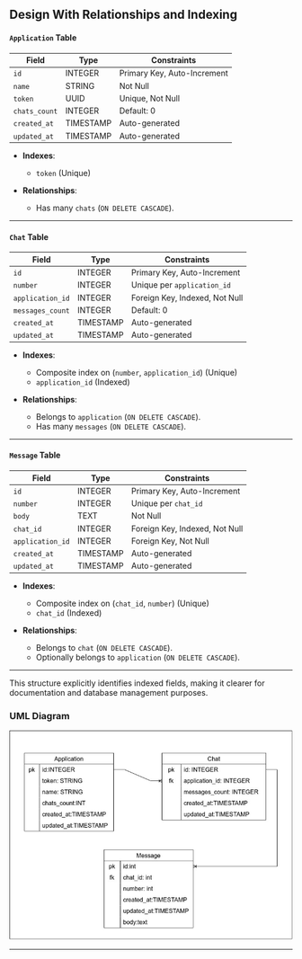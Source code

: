 ## **Design With Relationships and Indexing**

#### **`Application` Table**

| **Field**     | **Type**  | **Constraints**             |
| ------------- | --------- | --------------------------- |
| `id`          | INTEGER   | Primary Key, Auto-Increment |
| `name`        | STRING    | Not Null                    |
| `token`       | UUID      | Unique, Not Null            |
| `chats_count` | INTEGER   | Default: 0                  |
| `created_at`  | TIMESTAMP | Auto-generated              |
| `updated_at`  | TIMESTAMP | Auto-generated              |

-   **Indexes**:

    -   `token` (Unique)

-   **Relationships**:
    -   Has many `chats` (`ON DELETE CASCADE`).

---

#### **`Chat` Table**

| **Field**        | **Type**  | **Constraints**                |
| ---------------- | --------- | ------------------------------ |
| `id`             | INTEGER   | Primary Key, Auto-Increment    |
| `number`         | INTEGER   | Unique per `application_id`    |
| `application_id` | INTEGER   | Foreign Key, Indexed, Not Null |
| `messages_count` | INTEGER   | Default: 0                     |
| `created_at`     | TIMESTAMP | Auto-generated                 |
| `updated_at`     | TIMESTAMP | Auto-generated                 |

-   **Indexes**:

    -   Composite index on (`number`, `application_id`) (Unique)
    -   `application_id` (Indexed)

-   **Relationships**:
    -   Belongs to `application` (`ON DELETE CASCADE`).
    -   Has many `messages` (`ON DELETE CASCADE`).

---

#### **`Message` Table**

| **Field**        | **Type**  | **Constraints**                |
| ---------------- | --------- | ------------------------------ |
| `id`             | INTEGER   | Primary Key, Auto-Increment    |
| `number`         | INTEGER   | Unique per `chat_id`           |
| `body`           | TEXT      | Not Null                       |
| `chat_id`        | INTEGER   | Foreign Key, Indexed, Not Null |
| `application_id` | INTEGER   | Foreign Key, Not Null          |
| `created_at`     | TIMESTAMP | Auto-generated                 |
| `updated_at`     | TIMESTAMP | Auto-generated                 |

-   **Indexes**:

    -   Composite index on (`chat_id`, `number`) (Unique)
    -   `chat_id` (Indexed)

-   **Relationships**:
    -   Belongs to `chat` (`ON DELETE CASCADE`).
    -   Optionally belongs to `application` (`ON DELETE CASCADE`).

---

This structure explicitly identifies indexed fields, making it clearer for documentation and database management purposes.

### **UML Diagram**

![Database UML Diagram](Database%20Design.jpg)

---
